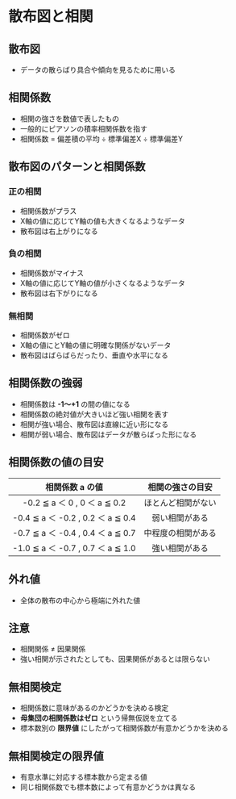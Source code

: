 # 散布図と相関

## 散布図

* データの散らばり具合や傾向を見るために用いる

## 相関係数

* 相関の強さを数値で表したもの
* 一般的にピアソンの積率相関係数を指す
* 相関係数 = 偏差積の平均 ÷ 標準偏差X ÷ 標準偏差Y

## 散布図のパターンと相関係数

### 正の相関

* 相関係数がプラス
* X軸の値に応じてY軸の値も大きくなるようなデータ
* 散布図は右上がりになる

### 負の相関

* 相関係数がマイナス
* X軸の値に応じてY軸の値が小さくなるようなデータ
* 散布図は右下がりになる

### 無相関

* 相関係数がゼロ
* X軸の値にとY軸の値に明確な関係がないデータ
* 散布図はばらばらだったり、垂直や水平になる

## 相関係数の強弱

* 相関係数は **-1～+1** の間の値になる
* 相関係数の絶対値が大きいほど強い相関を表す
* 相関が強い場合、散布図は直線に近い形になる
* 相関が弱い場合、散布図はデータが散らばった形になる

## 相関係数の値の目安

|          相関係数 a の値          |  相関の強さの目安  |
| :-------------------------------: | :----------------: |
|   -0.2 ≦ a ＜ 0 , 0 ＜ a ≦ 0.2    | ほとんど相関がない |
| -0.4 ≦ a ＜ -0.2 , 0.2 ＜ a ≦ 0.4 |   弱い相関がある   |
| -0.7 ≦ a ＜ -0.4 , 0.4 ＜ a ≦ 0.7 | 中程度の相関がある |
| -1.0 ≦ a ＜ -0.7 , 0.7 ＜ a ≦ 1.0 |   強い相関がある   |

## 外れ値

* 全体の散布の中心から極端に外れた値

## 注意

* 相関関係 ≠ 因果関係
* 強い相関が示されたとしても、因果関係があるとは限らない

## 無相関検定

* 相関係数に意味があるのかどうかを決める検定
* **母集団の相関係数はゼロ** という帰無仮説を立てる
* 標本数別の **限界値** にしたがって相関係数が有意かどうかを決める

## 無相関検定の限界値

* 有意水準に対応する標本数から定まる値
* 同じ相関係数でも標本数によって有意かどうかは異なる